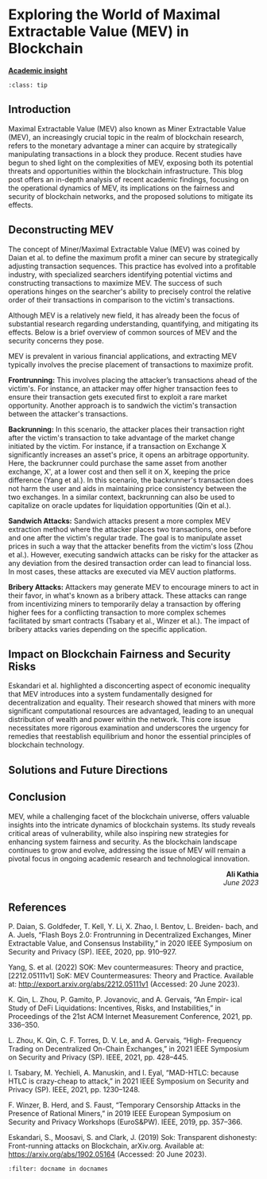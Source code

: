 # Exploring the World of Maximal Extractable Value (MEV) in Blockchain

<!-- ![Academic Insight](images/AI.svg) -->
<ins>**Academic insight**</ins>

```{admonition} Key Insights
:class: tip
```
## Introduction

Maximal Extractable Value (MEV) also known as Miner Extractable Value (MEV), an increasingly crucial topic in the realm of blockchain research, refers to the monetary advantage a miner can acquire by strategically manipulating transactions in a block they produce. Recent studies have begun to shed light on the complexities of MEV, exposing both its potential threats and opportunities within the blockchain infrastructure. This blog post offers an in-depth analysis of recent academic findings, focusing on the operational dynamics of MEV, its implications on the fairness and security of blockchain networks, and the proposed solutions to mitigate its effects.

## Deconstructing MEV

The concept of Miner/Maximal Extractable Value (MEV) was coined by Daian et al. to define the maximum profit a miner can secure by strategically adjusting transaction sequences. This practice has evolved into a profitable industry, with specialized searchers identifying potential victims and constructing transactions to maximize MEV. The success of such operations hinges on the searcher's ability to precisely control the relative order of their transactions in comparison to the victim's transactions.

Although MEV is a relatively new field, it has already been the focus of substantial research regarding understanding, quantifying, and mitigating its effects. Below is a brief overview of common sources of MEV and the security concerns they pose.

MEV is prevalent in various financial applications, and extracting MEV typically involves the precise placement of transactions to maximize profit. 

**Frontrunning:** This involves placing the attacker’s transactions ahead of the victim's. For instance, an attacker may offer higher transaction fees to ensure their transaction gets executed first to exploit a rare market opportunity. Another approach is to sandwich the victim's transaction between the attacker's transactions.

**Backrunning:** In this scenario, the attacker places their transaction right after the victim's transaction to take advantage of the market change initiated by the victim. For instance, if a transaction on Exchange X significantly increases an asset's price, it opens an arbitrage opportunity. Here, the backrunner could purchase the same asset from another exchange, X', at a lower cost and then sell it on X, keeping the price difference (Yang et al.). In this scenario, the backrunner's transaction does not harm the user and aids in maintaining price consistency between the two exchanges. In a similar context, backrunning can also be used to capitalize on oracle updates for liquidation opportunities (Qin et al.).

**Sandwich Attacks:** Sandwich attacks present a more complex MEV extraction method where the attacker places two transactions, one before and one after the victim's regular trade. The goal is to manipulate asset prices in such a way that the attacker benefits from the victim's loss (Zhou et al.). However, executing sandwich attacks can be risky for the attacker as any deviation from the desired transaction order can lead to financial loss. In most cases, these attacks are executed via MEV auction platforms.

**Bribery Attacks:** Attackers may generate MEV to encourage miners to act in their favor, in what's known as a bribery attack. These attacks can range from incentivizing miners to temporarily delay a transaction by offering higher fees for a conflicting transaction to more complex schemes facilitated by smart contracts (Tsabary et al., Winzer et al.). The impact of bribery attacks varies depending on the specific application.
 
## Impact on Blockchain Fairness and Security Risks

Eskandari et al. highlighted a disconcerting aspect of economic inequality that MEV introduces into a system fundamentally designed for decentralization and equality. Their research showed that miners with more significant computational resources are advantaged, leading to an unequal distribution of wealth and power within the network. This core issue necessitates more rigorous examination and underscores the urgency for remedies that reestablish equilibrium and honor the essential principles of blockchain technology.



## Solutions and Future Directions

## Conclusion

MEV, while a challenging facet of the blockchain universe, offers valuable insights into the intricate dynamics of blockchain systems. Its study reveals critical areas of vulnerability, while also inspiring new strategies for enhancing system fairness and security. As the blockchain landscape continues to grow and evolve, addressing the issue of MEV will remain a pivotal focus in ongoing academic research and technological innovation.

<div style="text-align: right;font-weight: bold;">Ali Kathia</div>
<div style="text-align: right;font-style: italic;">June 2023</div>

## References

P. Daian, S. Goldfeder, T. Kell, Y. Li, X. Zhao, I. Bentov, L. Breiden- bach, and A. Juels, “Flash Boys 2.0: Frontrunning in Decentralized Exchanges, Miner Extractable Value, and Consensus Instability,” in 2020 IEEE Symposium on Security and Privacy (SP). IEEE, 2020, pp. 910–927.

Yang, S. et al. (2022) SOK: Mev countermeasures: Theory and practice, [2212.05111v1] SoK: MEV Countermeasures: Theory and Practice. Available at: http://export.arxiv.org/abs/2212.05111v1 (Accessed: 20 June 2023). 

K. Qin, L. Zhou, P. Gamito, P. Jovanovic, and A. Gervais, “An Empir- ical Study of DeFi Liquidations: Incentives, Risks, and Instabilities,” in Proceedings of the 21st ACM Internet Measurement Conference, 2021, pp. 336–350.

L. Zhou, K. Qin, C. F. Torres, D. V. Le, and A. Gervais, “High- Frequency Trading on Decentralized On-Chain Exchanges,” in 2021 IEEE Symposium on Security and Privacy (SP). IEEE, 2021, pp. 428–445.

I. Tsabary, M. Yechieli, A. Manuskin, and I. Eyal, “MAD-HTLC: because HTLC is crazy-cheap to attack,” in 2021 IEEE Symposium on Security and Privacy (SP). IEEE, 2021, pp. 1230–1248.

F. Winzer, B. Herd, and S. Faust, “Temporary Censorship Attacks in the Presence of Rational Miners,” in 2019 IEEE European Symposium on Security and Privacy Workshops (EuroS&PW). IEEE, 2019, pp. 357–366.

Eskandari, S., Moosavi, S. and Clark, J. (2019) Sok: Transparent dishonesty: Front-running attacks on Blockchain, arXiv.org. Available at: https://arxiv.org/abs/1902.05164 (Accessed: 20 June 2023). 


```{bibliography}
:filter: docname in docnames
```
